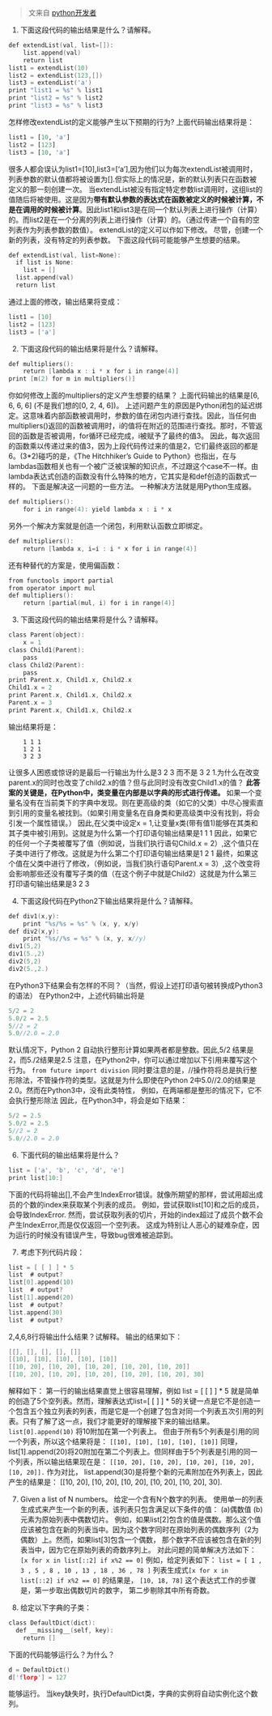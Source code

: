 > 文来自 [python开发者](http://mp.weixin.qq.com/s/vS7pICPZm9XQLVuaJTGdzw)

1. 下面这段代码的输出结果是什么？请解释。
```c
def extendList(val, list=[]):
    list.append(val)
    return list
list1 = extendList(10)
list2 = extendList(123,[])
list3 = extendList('a')
print "list1 = %s" % list1
print "list2 = %s" % list2
print "list3 = %s" % list3
```
怎样修改extendList的定义能够产生以下预期的行为?
上面代码输出结果将是：
```python
list1 = [10, 'a']
list2 = [123]
list3 = [10, 'a']
```
很多人都会误认为list1=[10],list3=[‘a’],因为他们以为每次extendList被调用时，列表参数的默认值都将被设置为[].但实际上的情况是，新的默认列表只在函数被定义的那一刻创建一次。
当extendList被没有指定特定参数list调用时，这组list的值随后将被使用。这是因为**带有默认参数的表达式在函数被定义的时候被计算，不是在调用的时候被计算**。因此list1和list3是在同一个默认列表上进行操作（计算）的。而list2是在一个分离的列表上进行操作（计算）的。（通过传递一个自有的空列表作为列表参数的数值）。
extendList的定义可以作如下修改。
尽管，创建一个新的列表，没有特定的列表参数。
下面这段代码可能能够产生想要的结果。
```c
def extendList(val, list=None):
  if list is None:
    list = []
  list.append(val)
  return list
```
通过上面的修改，输出结果将变成：
```c
list1 = [10]
list2 = [123]
list3 = ['a']
```

2. 下面这段代码的输出结果将是什么？请解释。
```c
def multipliers():
    return [lambda x : i * x for i in range(4)]
print [m(2) for m in multipliers()]
```
你如何修改上面的multipliers的定义产生想要的结果？
上面代码输出的结果是[6, 6, 6, 6] (不是我们想的[0, 2, 4, 6])。
上述问题产生的原因是Python闭包的延迟绑定。这意味着内部函数被调用时，参数的值在闭包内进行查找。因此，当任何由multipliers()返回的函数被调用时，i的值将在附近的范围进行查找。那时，不管返回的函数是否被调用，for循环已经完成，i被赋予了最终的值3。
因此，每次返回的函数乘以传递过来的值3，因为上段代码传过来的值是2，它们最终返回的都是6。(3*2)碰巧的是，《The Hitchhiker’s Guide to Python》也指出，在与lambdas函数相关也有一个被广泛被误解的知识点，不过跟这个case不一样。由lambda表达式创造的函数没有什么特殊的地方，它其实是和def创造的函数式一样的。
下面是解决这一问题的一些方法。
一种解决方法就是用Python生成器。
```c
def multipliers():
    for i in range(4): yield lambda x : i * x
```
另外一个解决方案就是创造一个闭包，利用默认函数立即绑定。
```c
def multipliers():
    return [lambda x, i=i : i * x for i in range(4)]
```
还有种替代的方案是，使用偏函数：
```c
from functools import partial
from operator import mul
def multipliers():
    return [partial(mul, i) for i in range(4)]
```

3. 下面这段代码的输出结果将是什么？请解释。
```c
class Parent(object):
    x = 1
class Child1(Parent):
    pass
class Child2(Parent):
    pass
print Parent.x, Child1.x, Child2.x
Child1.x = 2
print Parent.x, Child1.x, Child2.x
Parent.x = 3
print Parent.x, Child1.x, Child2.x
```
输出结果将是：

        1 1 1
        1 2 1
        3 2 3
让很多人困惑或惊讶的是最后一行输出为什么是3 2 3 而不是 3 2 1.为什么在改变parent.x的同时也改变了child2.x的值？但与此同时没有改变Child1.x的值？
**此答案的关键是，在Python中，类变量在内部是以字典的形式进行传递。**
如果一个变量名没有在当前类下的字典中发现。则在更高级的类（如它的父类）中尽心搜索直到引用的变量名被找到。（如果引用变量名在自身类和更高级类中没有找到，将会引发一个属性错误。）
因此,在父类中设定x = 1,让变量x类(带有值1)能够在其类和其子类中被引用到。这就是为什么第一个打印语句输出结果是1 1 1
因此，如果它的任何一个子类被覆写了值（例如说，当我们执行语句Child.x = 2）,这个值只在子类中进行了修改。这就是为什么第二个打印语句输出结果是1 2 1
最终，如果这个值在父类中进行了修改，（例如说，当我们执行语句Parent.x = 3）,这个改变将会影响那些还没有覆写子类的值（在这个例子中就是Child2）这就是为什么第三打印语句输出结果是3 2 3

4. 下面这段代码在Python2下输出结果将是什么？请解释。
```c
def div1(x,y):
    print "%s/%s = %s" % (x, y, x/y)
def div2(x,y):
    print "%s//%s = %s" % (x, y, x//y)
div1(5,2)
div1(5.,2)
div2(5,2)
div2(5.,2.)
```
在Python3下结果会有怎样的不同？（当然，假设上述打印语句被转换成Python3的语法）
在Python2中，上述代码输出将是
```c
5/2 = 2
5.0/2 = 2.5
5//2 = 2
5.0//2.0 = 2.0
```
默认情况下，Python 2 自动执行整形计算如果两者都是整数。因此,5/2 结果是2，而5./2结果是2.5
注意，在Python2中，你可以通过增加以下引用来覆写这个行为。
`from future import division`
同时要注意的是，//操作符将总是执行整形除法，不管操作符的类型。这就是为什么即使在Python 2中5.0//2.0的结果是2.0。然而在Python3中，没有此类特性，
例如，在两端都是整形的情况下，它不会执行整形除法
因此，在Python3中，将会是如下结果：
```c
5/2 = 2.5
5.0/2 = 2.5
5//2 = 2
5.0//2.0 = 2.0
```
6. 下面代码的输出结果将是什么？
```c
list = ['a', 'b', 'c', 'd', 'e']
print list[10:]
```
下面的代码将输出[],不会产生IndexError错误。就像所期望的那样，尝试用超出成员的个数的index来获取某个列表的成员。
例如，尝试获取list[10]和之后的成员，会导致IndexError.
然而，尝试获取列表的切片，开始的index超过了成员个数不会产生IndexError,而是仅仅返回一个空列表。
这成为特别让人恶心的疑难杂症，因为运行的时候没有错误产生，导致bug很难被追踪到。

7. 考虑下列代码片段：
```c
list = [ [ ] ] * 5
list  # output?
list[0].append(10)
list  # output?
list[1].append(20)
list  # output?
list.append(30)
list  # output?
```
2,4,6,8行将输出什么结果？试解释。
输出的结果如下：
```c
[[], [], [], [], []]
[[10], [10], [10], [10], [10]]
[[10, 20], [10, 20], [10, 20], [10, 20], [10, 20]]
[[10, 20], [10, 20], [10, 20], [10, 20], [10, 20], 30]
```
解释如下：
第一行的输出结果直觉上很容易理解，例如 list = [ [ ] ] * 5 就是简单的创造了5个空列表。然而，理解表达式list=[ [ ] ] * 5的关键一点是它不是创造一个包含五个独立列表的列表，而是它是一个创建了包含对同一个列表五次引用的列表。只有了解了这一点，我们才能更好的理解接下来的输出结果。
`list[0].append(10)` 将10附加在第一个列表上。
但由于所有5个列表是引用的同一个列表，所以这个结果将是：
`[[10], [10], [10], [10], [10]]`
同理，list[1].append(20)将20附加在第二个列表上。但同样由于5个列表是引用的同一个列表，所以输出结果现在是：
`[[10, 20], [10, 20], [10, 20], [10, 20], [10, 20]].`
作为对比， list.append(30)是将整个新的元素附加在外列表上，因此产生的结果是： [[10, 20], [10, 20], [10, 20], [10, 20], [10, 20], 30].

7. Given a list of N numbers。
给定一个含有N个数字的列表。
使用单一的列表生成式来产生一个新的列表，该列表只包含满足以下条件的值：
(a)偶数值
(b)元素为原始列表中偶数切片。
例如，如果list[2]包含的值是偶数。那么这个值应该被包含在新的列表当中。因为这个数字同时在原始列表的偶数序列（2为偶数）上。然而，如果list[3]包含一个偶数，
那个数字不应该被包含在新的列表当中，因为它在原始列表的奇数序列上。
对此问题的简单解决方法如下：
`[x for x in list[::2] if x%2 == 0]`
例如，给定列表如下：
`list = [ 1 , 3 , 5 , 8 , 10 , 13 , 18 , 36 , 78 ]`
列表生成式`[x for x in list[::2] if x%2 == 0]` 的结果是，
`[10, 18, 78]`
这个表达式工作的步骤是，第一步取出偶数切片的数字，
第二步剔除其中所有奇数。

8. 给定以下字典的子类：
```c
class DefaultDict(dict):
  def __missing__(self, key):
    return []
```
下面的代码能够运行么？为什么？
```c
d = DefaultDict()
d['florp'] = 127
```
能够运行。
当key缺失时，执行DefaultDict类，字典的实例将自动实例化这个数列。
